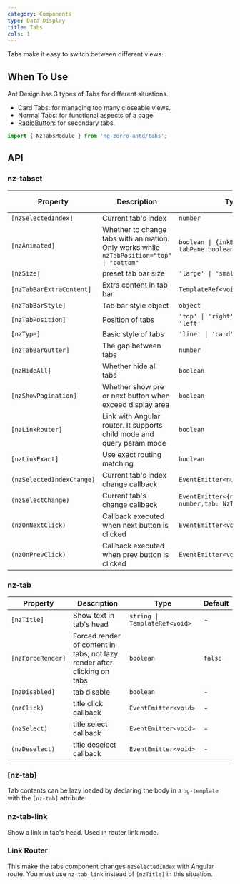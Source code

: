 ```yaml
---
category: Components
type: Data Display
title: Tabs
cols: 1
---
```


Tabs make it easy to switch between different views.

## When To Use

Ant Design has 3 types of Tabs for different situations.

- Card Tabs: for managing too many closeable views.
- Normal Tabs: for functional aspects of a page.
- [RadioButton](/components/radio/en/#components-radio-demo-radiobutton): for secondary tabs.

```ts
import { NzTabsModule } from 'ng-zorro-antd/tabs';
```

## API

### nz-tabset

| Property | Description | Type | Default | Global Config |
| -------- | ----------- | ---- | ------- | ------------- |
| `[nzSelectedIndex]` | Current tab's index | `number` | - |
| `[nzAnimated]` | Whether to change tabs with animation. Only works while `nzTabPosition="top" \| "bottom"` | `boolean \| {inkBar:boolean, tabPane:boolean}` | `true`, `false` when `type="card"` | ✅ |
| `[nzSize]` | preset tab bar size | `'large' \| 'small' \| 'default'` | `'default'` | ✅ |
| `[nzTabBarExtraContent]` | Extra content in tab bar | `TemplateRef<void>` | - |
| `[nzTabBarStyle]` | Tab bar style object | `object` | - |
| `[nzTabPosition]` | Position of tabs | `'top' \| 'right' \| 'bottom' \| 'left'` | `'top'` | |
| `[nzType]` | Basic style of tabs | `'line' \| 'card'` | `'line'` | ✅ |
| `[nzTabBarGutter]` | The gap between tabs | `number` | - | ✅ |
| `[nzHideAll]` | Whether hide all tabs | `boolean` | `false` |
| `[nzShowPagination]` | Whether show pre or next button when exceed display area | `boolean` | `true` | ✅ |
| `[nzLinkRouter]` | Link with Angular router. It supports child mode and query param mode | `boolean` | `false` ||
| `[nzLinkExact]` | Use exact routing matching | `boolean` | `true` |
| `(nzSelectedIndexChange)` | Current tab's index change callback | `EventEmitter<number>` | - |
| `(nzSelectChange)` | Current tab's change callback | `EventEmitter<{nzSelectedIndex: number,tab: NzTabComponent}>` | - |
| `(nzOnNextClick)` | Callback executed when next button is clicked | `EventEmitter<void>` | - |
| `(nzOnPrevClick)` | Callback executed when prev button is clicked | `EventEmitter<void>` | - |

### nz-tab

| Property | Description | Type | Default |
| -------- | ----------- | ---- | ------- |
| `[nzTitle]` | Show text in tab's head | `string \| TemplateRef<void>` | - |
| `[nzForceRender]` | Forced render of content in tabs, not lazy render after clicking on tabs | `boolean` | `false` |
| `[nzDisabled]` | tab disable | `boolean` | - |
| `(nzClick)` | title click callback | `EventEmitter<void>` | - |
| `(nzSelect)` | title select callback | `EventEmitter<void>` | - |
| `(nzDeselect)` | title deselect callback | `EventEmitter<void>` | - |

### [nz-tab]

Tab contents can be lazy loaded by declaring the body in a `ng-template` with the `[nz-tab]` attribute.

### nz-tab-link

Show a link in tab's head. Used in router link mode.

### Link Router

This make the tabs component changes `nzSelectedIndex` with Angular route. You must use `nz-tab-link` instead of `[nzTitle]` in this situation.
